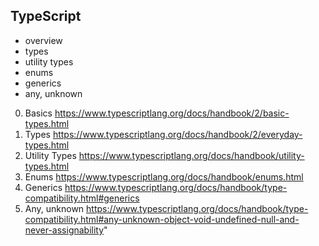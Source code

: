 ## TypeScript

- overview
- types
- utility types
- enums
- generics
- any, unknown


0. Basics https://www.typescriptlang.org/docs/handbook/2/basic-types.html
1. Types https://www.typescriptlang.org/docs/handbook/2/everyday-types.html
2. Utility Types https://www.typescriptlang.org/docs/handbook/utility-types.html
3. Enums https://www.typescriptlang.org/docs/handbook/enums.html
4. Generics https://www.typescriptlang.org/docs/handbook/type-compatibility.html#generics
5. Any, unknown https://www.typescriptlang.org/docs/handbook/type-compatibility.html#any-unknown-object-void-undefined-null-and-never-assignability"
